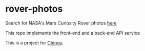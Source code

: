 # rover-photos

Search for NASA's Mars Curiosity Rover photos [here](https://rover-photos.herokuapp.com/)

This repo implements the front-end and a back-end API service

This is a project for [Chingu](https://chingu.io/)
